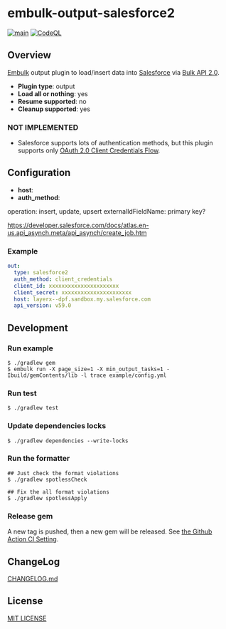 # embulk-output-salesforce2
[![main](https://github.com/civitaspo/embulk-output-salesforce2/actions/workflows/main.yml/badge.svg)](https://github.com/civitaspo/embulk-output-salesforce2/actions/workflows/main.yml) [![CodeQL](https://github.com/civitaspo/embulk-output-salesforce2/actions/workflows/codeql-analysis.yml/badge.svg)](https://github.com/civitaspo/embulk-output-salesforce2/actions/workflows/codeql-analysis.yml)

## Overview

[Embulk](https://github.com/embulk/embulk/) output plugin to load/insert data into [Salesforce](https://www.salesforce.com/) via [Bulk API 2.0](https://developer.salesforce.com/docs/atlas.en-us.api_asynch.meta/api_asynch/bulk_api_2_0.htm).

* **Plugin type**: output
* **Load all or nothing**: yes
* **Resume supported**: no
* **Cleanup supported**: yes

### NOT IMPLEMENTED

* Salesforce supports lots of authentication methods, but this plugin supports only [OAuth 2.0 Client Credentials Flow](https://help.salesforce.com/s/articleView?id=sf.remoteaccess_oauth_client_credentials_flow.htm).

## Configuration

* **host**: 
* **auth_method**: 


operation: insert, update, upsert
externalIdFieldName: primary key?

https://developer.salesforce.com/docs/atlas.en-us.api_asynch.meta/api_asynch/create_job.htm

### Example

```yaml
out:
  type: salesforce2
  auth_method: client_credentials
  client_id: xxxxxxxxxxxxxxxxxxxxxx
  client_secret: xxxxxxxxxxxxxxxxxxxxxx
  host: layerx--dpf.sandbox.my.salesforce.com
  api_version: v59.0
```


## Development

### Run example

```
$ ./gradlew gem
$ embulk run -X page_size=1 -X min_output_tasks=1 -Ibuild/gemContents/lib -l trace example/config.yml
```

### Run test

```
$ ./gradlew test
```

### Update dependencies locks

```shell
$ ./gradlew dependencies --write-locks
```

### Run the formatter

```shell
## Just check the format violations
$ ./gradlew spotlessCheck

## Fix the all format violations
$ ./gradlew spotlessApply
```

### Release gem

A new tag is pushed, then a new gem will be released. See [the Github Action CI Setting](./.github/workflows/main.yml).

## ChangeLog

[CHANGELOG.md](CHANGELOG.md)

## License

[MIT LICENSE](./LICENSE.txt)
